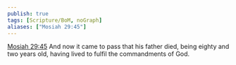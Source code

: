 ```yaml
---
publish: true
tags: [Scripture/BoM, noGraph]
aliases: ["Mosiah 29:45"]
---
```

[Mosiah 29:45](https://churchofjesuschrist.org/study/scriptures/bofm/mosiah/29?lang=eng&id=p45#p45) And now it came to pass that his father died, being eighty and two years old, having lived to fulfil the commandments of God.

